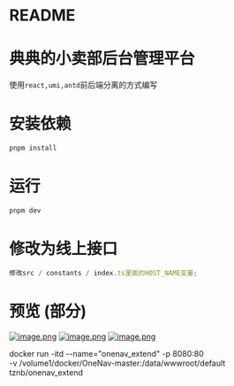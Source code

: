 # README

# 典典的小卖部后台管理平台

使用`react,umi,antd`前后端分离的方式编写

# 安装依赖

```bash
pnpm install
```

# 运行

```bash
pnpm dev
```

# 修改为线上接口

```js
修改src / constants / index.ts里面的HOST_NAME变量;
```

# 预览 (部分)

[![image.png](https://i.postimg.cc/d3xbWM7x/image.png)](https://postimg.cc/fSYqLrfc) [![image.png](https://i.postimg.cc/cJh59q2B/image.png)](https://postimg.cc/cKKmCzsv) [![image.png](https://i.postimg.cc/fW1ZjXxT/image.png)](https://postimg.cc/Rq1jvWsj)


docker run -itd --name="onenav_extend" -p 8080:80 \
    -v /volume1/docker/OneNav-master:/data/wwwroot/default \
    tznb/onenav_extend